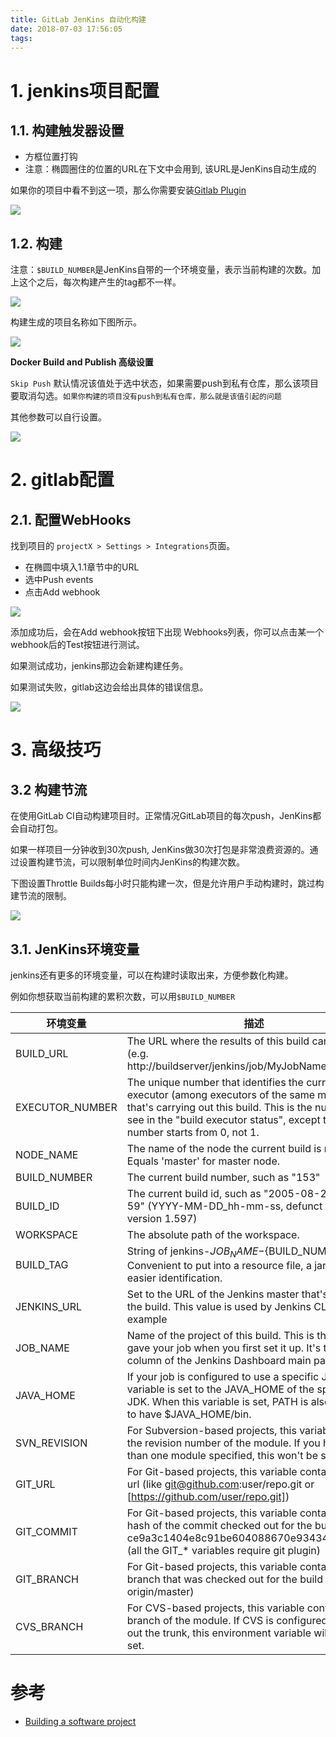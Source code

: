 ```yaml
---
title: GitLab JenKins 自动化构建
date: 2018-07-03 17:56:05
tags:
---
```


# 1. jenkins项目配置

## 1.1. 构建触发器设置

- 方框位置打钩
- 注意：椭圆圈住的位置的URL在下文中会用到, 该URL是JenKins自动生成的

如果你的项目中看不到这一项，那么你需要安装[Gitlab Plugin](https://wiki.jenkins.io/display/JENKINS/GitLab+Plugin)

![](http://p3alsaatj.bkt.clouddn.com/20180703175934_fhIT2T_Jietu20180703-175910.jpeg)


## 1.2. 构建

注意：`$BUILD_NUMBER`是JenKins自带的一个环境变量，表示当前构建的次数。加上这个之后，每次构建产生的tag都不一样。

![](http://p3alsaatj.bkt.clouddn.com/20180703180154_3EBgJo_Jietu20180703-180138.jpeg)

构建生成的项目名称如下图所示。

![](http://p3alsaatj.bkt.clouddn.com/20180703180601_uyMlkh_Jietu20180703-180546.jpeg)

**Docker Build and Publish 高级设置**

`Skip Push` 默认情况该值处于选中状态，如果需要push到私有仓库，那么该项目要取消勾选。`如果你构建的项目没有push到私有仓库，那么就是该值引起的问题`


其他参数可以自行设置。

![](http://p3alsaatj.bkt.clouddn.com/20180705162021_Nr0P43_Jietu20180705-161956.jpeg)


# 2. gitlab配置

## 2.1. 配置WebHooks

找到项目的 `projectX > Settings > Integrations`页面。

- 在椭圆中填入1.1章节中的URL
- 选中Push events
- 点击Add webhook

![](http://p3alsaatj.bkt.clouddn.com/20180703180947_EvLieQ_Jietu20180703-180934.jpeg)

添加成功后，会在Add webhook按钮下出现 Webhooks列表，你可以点击某一个webhook后的Test按钮进行测试。

如果测试成功，jenkins那边会新建构建任务。

如果测试失败，gitlab这边会给出具体的错误信息。

![](http://p3alsaatj.bkt.clouddn.com/20180703181150_q5E49m_Jietu20180703-181139.jpeg)


# 3. 高级技巧

## 3.2 构建节流

在使用GitLab CI自动构建项目时。正常情况GitLab项目的每次push，JenKins都会自动打包。

如果一样项目一分钟收到30次push, JenKins做30次打包是非常浪费资源的。通过设置构建节流，可以限制单位时间内JenKins的构建次数。

下图设置Throttle Builds每小时只能构建一次，但是允许用户手动构建时，跳过构建节流的限制。

![](http://p3alsaatj.bkt.clouddn.com/20180704094538_Uf1RrX_Jietu20180704-094526.jpeg)


## 3.1. JenKins环境变量

jenkins还有更多的环境变量，可以在构建时读取出来，方便参数化构建。

例如你想获取当前构建的累积次数，可以用`$BUILD_NUMBER`

环境变量 | 描述
--- | ---
BUILD_URL | The URL where the results of this build can be found (e.g. http://buildserver/jenkins/job/MyJobName/666/)
EXECUTOR_NUMBER | The unique number that identifies the current executor (among executors of the same machine) that's carrying out this build. This is the number you see in the "build executor status", except that the number starts from 0, not 1.
NODE_NAME | The name of the node the current build is running on. Equals 'master' for master node.
BUILD_NUMBER | The current build number, such as "153"
BUILD_ID| The current build id, such as "2005-08-22_23-59-59" (YYYY-MM-DD_hh-mm-ss, defunct since version 1.597)
WORKSPACE| The absolute path of the workspace.
BUILD_TAG| String of jenkins-${JOB_NAME}-${BUILD_NUMBER}. Convenient to put into a resource file, a jar file, etc for easier identification.
JENKINS_URL|Set to the URL of the Jenkins master that's running the build. This value is used by Jenkins CLI for example
JOB_NAME|Name of the project of this build. This is the name you gave your job when you first set it up. It's the third column of the Jenkins Dashboard main page.
JAVA_HOME|If your job is configured to use a specific JDK, this variable is set to the JAVA_HOME of the specified JDK. When this variable is set, PATH is also updated to have $JAVA_HOME/bin.
SVN_REVISION | For Subversion-based projects, this variable contains the revision number of the module. If you have more than one module specified, this won't be set.
GIT_URL | For Git-based projects, this variable contains the Git url (like git@github.com:user/repo.git or [https://github.com/user/repo.git])
GIT_COMMIT | For Git-based projects, this variable contains the Git hash of the commit checked out for the build (like ce9a3c1404e8c91be604088670e93434c4253f03) (all the GIT_* variables require git plugin)    
GIT_BRANCH | For Git-based projects, this variable contains the Git branch that was checked out for the build (normally origin/master)
CVS_BRANCH | For CVS-based projects, this variable contains the branch of the module. If CVS is configured to check out the trunk, this environment variable will not be set.


# 参考
- [Building a software project](https://wiki.jenkins.io/display/JENKINS/Building+a+software+project)